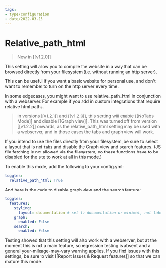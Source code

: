 ```yaml
---
tags:
- type/configuration
- date/2022-03-15
---
```


# Relative_path_html
> New in [[v1.2.0]]

This setting will allow you to compile the website in a way that can be browsed directly from your filesystem (i.e. without running an http server).

This can be useful if you want a basic website for personal use, and don't want to remember to turn on the http server every time. 

In some edgecases, you might want to use relative_path_html in conjunction with a webserver. For example if you add in custom integrations that require relative html paths. 

> In versions [[v1.2.1]] and [[v1.2.0]], this setting will enable [[NoTabs Mode]] and disable [[Graph view]]. This was turned off from version [[v1.2.2]] onwards, as the relative_path_html setting may be used with a webserver, and in those cases the tabs and graph view will work. 

If you intend to use the files directly from your filesystem, be sure to select a layout that is not `tabs` and disable the Graph view and search features. (JS file fetching is not allowed via the filesystem, so these functions have to be disabled for the site to work at all in this mode.)

To enable this mode, add the following to your config.yml:
```yaml
toggles:
  relative_path_html: True
```

And here is the code to disable graph view and the search feature:
``` yaml
toggles:
  features:
    styling: 
      layout: documentation # set to documentation or minimal, not tabs
    graph:
      enabled: False 
    search:
      enabled: False
```

Testing showed that this setting will also work with a webserver, but at the moment this is not a main feature, so regression testing is absent and a general your-mileage-may-vary warning applies. If you find issues with this settings, be sure to visit [[Report Issues & Request features]] so that we can mature this mode.